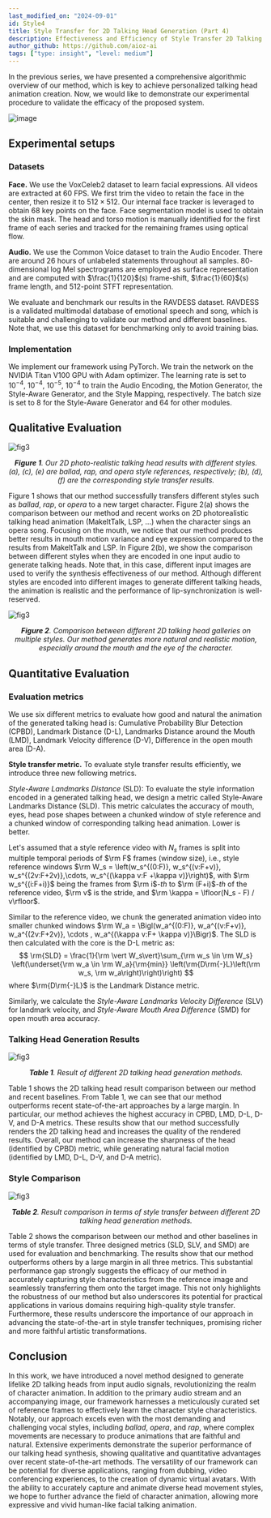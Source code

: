```yaml
---
last_modified_on: "2024-09-01"
id: Style4
title: Style Transfer for 2D Talking Head Generation (Part 4)
description: Effectiveness and Efficiency of Style Transfer 2D Talking Head Generation
author_github: https://github.com/aioz-ai
tags: ["type: insight", "level: medium"]
---
```


In the previous series, we have presented a comprehensive algorithmic overview of our method, which is key to achieve personalized talking head animation creation. Now, we would like to demonstrate our experimental procedure to validate the efficacy of the proposed system.


![image](https://vision.aioz.io/f/c1a222c66dec4a26b3dc/?dl=1)



## Experimental setups

### Datasets
**Face.** We use the VoxCeleb2 dataset to learn facial expressions. All videos are extracted at 60 FPS. We first trim the video to retain the face in the center, then resize it to $512\times 512$. Our internal face tracker is leveraged to obtain 68 key points on the face. Face segmentation model is used to obtain the skin mask. The head and torso motion is manually identified for the first frame of each series and tracked for the remaining frames using optical flow. 

**Audio.** We use the Common Voice dataset to train the Audio Encoder. There are around 26 hours of unlabeled statements throughout all samples. $80$-dimensional log Mel spectrograms are employed as surface representation and are computed with $\frac{1}{120}$(s) frame-shift, $\frac{1}{60}$(s) frame length, and $512$-point STFT representation. 

We evaluate and benchmark our results in the RAVDESS dataset. RAVDESS is a validated multimodal database of emotional speech and song, which is suitable and challenging to validate our method and different baselines. Note that, we  use this dataset for benchmarking only to avoid training bias.

### Implementation

We implement our framework using PyTorch. We train the network on the NVIDIA Titan V100 GPU with Adam optimizer. The learning rate is set to $10^{-4}$, $10^{-4}$, $10^{-5}$, $10^{-4}$ to train the Audio Encoding, the Motion Generator, the Style-Aware Generator, and the Style Mapping, respectively. The batch size is set to $8$ for the Style-Aware Generator and $64$ for other modules.

## Qualitative Evaluation


![fig3](https://vision.aioz.io/f/f8e8621638384a0fbd7e/?dl=1)*<center>**Figure 1**. Our 2D photo-realistic talking head results with different styles. (a), (c), (e) are ballad, rap, and opera style references, respectively; (b), (d), (f) are the corresponding style transfer results.</center>*


Figure 1 shows that our method successfully transfers different styles such as *ballad*, *rap*, or *opera* to a new target character. Figure 2(a) shows the comparison between our method and recent works on 2D photorealistic talking head animation (MakeItTalk, LSP, ...) when the character sings an opera song. Focusing on the mouth, we notice that our method produces better results in mouth motion variance and eye expression compared to the results from MakeItTalk and LSP. In Figure 2(b), we show the comparison between different styles when they are encoded in one input audio to generate talking heads. Note that, in this case, different input images are used to verify the synthesis effectiveness of our method. Although different styles are encoded into different images to generate different talking heads, the animation is realistic and the performance of lip-synchronization is well-reserved.

![fig3](https://vision.aioz.io/f/6fe5e8fdeb05497184b1/?dl=1)*<center>**Figure 2**. Comparison between different 2D talking head galleries on multiple styles. Our method generates more natural and realistic motion, especially around the mouth and the eye of the character.</center>*


## Quantitative Evaluation
### Evaluation metrics
We use six different metrics to evaluate how good and natural the animation of the generated talking head is: Cumulative Probability Blur Detection (CPBD), Landmark Distance (D-L), Landmarks Distance around the Mouth (LMD), Landmark Velocity difference (D-V), Difference in the open mouth area (D-A).

**Style transfer metric.** To evaluate style transfer results efficiently, we introduce three new following metrics. 

*Style-Aware Landmarks Distance* (SLD): To evaluate the style information encoded in a generated talking head, we design a metric called Style-Aware Landmarks Distance (SLD). This metric calculates the accuracy of mouth, eyes, head pose shapes between a chunked window of style reference and a chunked window of corresponding talking head animation. Lower is better. 

Let's assumed that a style reference video with $N_s$ frames is split into multiple temporal periods of $\rm F$ frames (window size), i.e., style reference windows $\rm W_s = \left(w_s^{(0:F)}, w_s^{(v:F+v)}, w_s^{(2v:F+2v)},\cdots, w_s^{(\kappa v:F +\kappa v)}\right)$, with $\rm w_s^{(i:F+i)}$ being the frames from $\rm i$*-th* to $\rm (F+i)$*-th* of the reference video, $\rm v$ is the stride, and $\rm \kappa = \lfloor(N_s - F) / v\rfloor$.

Similar to the reference video, we chunk the generated animation video into smaller chunked windows $\rm W_a = \Bigl(w_a^{(0:F)}, w_a^{(v:F+v)}, w_a^{(2v:F+2v)}, \cdots , w_a^{(\kappa v:F+ \kappa v)}\Bigr)$. The SLD is then calculated with the core is the D-L metric as:
$$
    \rm{SLD} = \frac{1}{\rm \vert W_s\vert}\sum_{\rm w_s \in \rm W_s} \left(\underset{\rm w_a \in \rm W_a}{\rm{min}} \left(\rm{D\rm{-}L}\left(\rm w_s, \rm w_a\right)\right)\right) 
$$
where $\rm{D\rm{-}L}$ is the Landmark Distance metric. 

Similarly, we calculate the *Style-Aware Landmarks Velocity Difference* (SLV) for landmark velocity, and *Style-Aware Mouth Area Difference* (SMD) for open mouth area accuracy. 


### Talking Head Generation Results

![fig3](https://vision.aioz.io/f/ca6d9bdbbfac4ead95a0/?dl=1)*<center>**Table 1**. Result of different 2D talking head generation methods.</center>*


Table 1 shows the 2D talking head result comparison between our method and recent baselines. From Table 1, we can see that our method outperforms recent state-of-the-art approaches by a large margin. In particular, our method achieves the highest accuracy in CPBD, LMD, D-L, D-V, and D-A metrics. These results show that our method successfully renders the 2D talking head and increases the quality of the rendered results. Overall, our method can increase the sharpness of the head (identified by CPBD) metric, while generating natural facial motion (identified by LMD, D-L, D-V, and D-A metric). 


### Style Comparison


![fig3](https://vision.aioz.io/f/a310108b815c4d6f89cd/?dl=1)*<center>**Table 2**. Result comparison in terms of style transfer between different 2D talking head generation methods.</center>*

Table 2 shows the comparison between our method and other baselines in terms of style transfer. Three designed metrics (SLD, SLV, and SMD) are used for evaluation and benchmarking. The results show that our method outperforms others by a large margin in all three metrics. This substantial performance gap strongly suggests the efficacy of our method in accurately capturing style characteristics from the reference image and seamlessly transferring them onto the target image. This not only highlights the robustness of our method but also underscores its potential for practical applications in various domains requiring high-quality style transfer. Furthermore, these results underscore the importance of our approach in advancing the state-of-the-art in style transfer techniques, promising richer and more faithful artistic transformations.


## Conclusion

In this work, we have introduced a novel method designed to generate lifelike 2D talking heads from input audio signals, revolutionizing the realm of character animation. In addition to the primary audio stream and an accompanying image, our framework harnesses a meticulously curated set of reference frames to effectively learn the character style characteristics. Notably, our approach excels even with the most demanding and challenging vocal styles, including *ballad*, *opera*, and *rap*, where complex movements are necessary to produce animations that are faithful and natural. Extensive experiments demonstrate the superior performance of our talking head synthesis, showing qualitative and quantitative advantages over recent state-of-the-art methods. The versatility of our framework can be potential for diverse applications, ranging from dubbing, video conferencing experiences, to the creation of dynamic virtual avatars. With the ability to accurately capture and animate diverse head movement styles, we hope to further advance the field of character animation, allowing more expressive and vivid human-like facial talking animation.